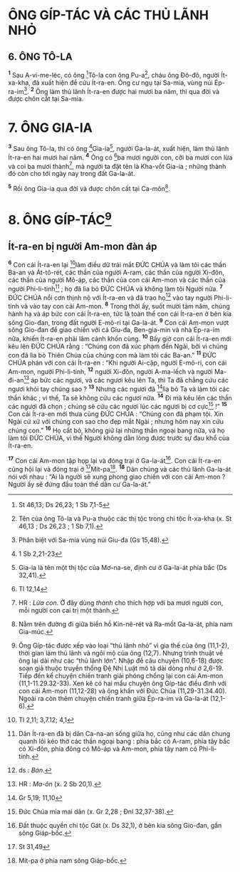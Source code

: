 # ÔNG GÍP-TÁC VÀ CÁC THỦ LÃNH NHỎ
## 6. ÔNG TÔ-LA
<sup><b>1</b></sup> Sau A-vi-me-léc, có ông [^1*]Tô-la con ông Pu-a[^1], cháu ông Đô-đô, người Ít-xa-kha, đã xuất hiện để cứu Ít-ra-en. Ông cư ngụ tại Sa-mia, vùng núi Ép-ra-im[^2]. <sup><b>2</b></sup> Ông làm thủ lãnh Ít-ra-en được hai mươi ba năm, thì qua đời và được chôn cất tại Sa-mia.

# 7. ÔNG GIA-IA
<sup><b>3</b></sup> Sau ông Tô-la, thì có ông [^2*]Gia-ia[^3], người Ga-la-át, xuất hiện, làm thủ lãnh Ít-ra-en hai mươi hai năm. <sup><b>4</b></sup> Ông có [^3*]ba mươi người con, cỡi ba mươi con lừa và coi ba mươi thành[^4], mà người ta đặt tên là Kha-vốt Gia-ia ; những thành đó còn cho tới ngày nay trong đất Ga-la-át.

<sup><b>5</b></sup> Rồi ông Gia-ia qua đời và được chôn cất tại Ca-môn[^5].

# 8. ÔNG GÍP-TÁC[^6]
## Ít-ra-en bị người Am-mon đàn áp
<sup><b>6</b></sup> Con cái Ít-ra-en lại [^4*]làm điều dữ trái mắt ĐỨC CHÚA và làm tôi các thần Ba-an và Át-tô-rét, các thần của người A-ram, các thần của người Xi-đôn, các thần của người Mô-áp, các thần của con cái Am-mon và các thần của người Phi-li-tinh[^7] ; họ đã lìa bỏ ĐỨC CHÚA và không làm tôi Người nữa. <sup><b>7</b></sup> ĐỨC CHÚA nổi cơn thịnh nộ với Ít-ra-en và đã trao họ[^8] vào tay người Phi-li-tinh và vào tay con cái Am-mon. <sup><b>8</b></sup> Trong thời ấy, suốt mười tám năm, chúng hành hạ và áp bức con cái Ít-ra-en, tức là toàn thể con cái Ít-ra-en ở bên kia sông Gio-đan, trong đất người E-mô-ri tại Ga-la-át. <sup><b>9</b></sup> Con cái Am-mon vượt sông Gio-đan để giao chiến với cả Giu-đa, Ben-gia-min và nhà Ép-ra-im nữa, khiến Ít-ra-en phải lâm cảnh khốn cùng. <sup><b>10</b></sup> Bấy giờ con cái Ít-ra-en mới kêu lên ĐỨC CHÚA rằng : “Chúng con đã xúc phạm đến Ngài, bởi vì chúng con đã lìa bỏ Thiên Chúa của chúng con mà làm tôi các Ba-an.” <sup><b>11</b></sup> ĐỨC CHÚA phán với con cái Ít-ra-en : “Khi người Ai-cập, người E-mô-ri, con cái Am-mon, người Phi-li-tinh, <sup><b>12</b></sup> người Xi-đôn, người A-ma-lếch và người Ma-đi-an[^9] áp bức các ngươi, và các ngươi kêu lên Ta, thì Ta đã chẳng cứu các ngươi khỏi tay chúng sao ? <sup><b>13</b></sup> Nhưng các ngươi đã [^5*]lìa bỏ Ta và làm tôi các thần khác ; vì thế, Ta sẽ không cứu các ngươi nữa. <sup><b>14</b></sup> Đi mà kêu lên các thần các ngươi đã chọn ; chúng sẽ cứu các ngươi lúc các ngươi bị cơ cực[^10] !” <sup><b>15</b></sup> Con cái Ít-ra-en mới thưa cùng ĐỨC CHÚA : “Chúng con đã phạm tội. Xin Ngài cứ xử với chúng con sao cho đẹp mắt Ngài ; nhưng hôm nay xin cứu chúng con.” <sup><b>16</b></sup> Họ cất bỏ, không giữ lại những thần ngoại bang nữa, và họ làm tôi ĐỨC CHÚA, vì thế Người không dằn lòng được trước sự đau khổ của Ít-ra-en.

<sup><b>17</b></sup> Con cái Am-mon tập họp lại và đóng trại ở Ga-la-át[^11]. Con cái Ít-ra-en cũng hội lại và đóng trại ở [^6*]Mít-pa[^12]. <sup><b>18</b></sup> Dân chúng và các thủ lãnh Ga-la-át nói với nhau : “Ai là người sẽ xung phong giao chiến với con cái Am-mon ? Người ấy sẽ đứng đầu toàn thể dân cư Ga-la-át.”

[^1]: Tên của ông Tô-la và Pu-a thuộc các thị tộc trong chi tộc Ít-xa-kha (x. St 46,13 ; Ds 26,23 ; 1 Sb 7,1).
[^2]: Phân biệt với Sa-mia vùng núi Giu-đa (Gs 15,48).
[^3]: Gia-ia là tên một thị tộc của Mơ-na-se, định cư ở Ga-la-át phía bắc (Ds 32,41).
[^4]: HR : <i>Lừa con</i>. Ở đây dùng <i>thành</i> cho thích hợp với ba mươi người con, mỗi người con cai trị một thành.
[^5]: Nằm trên đường đi giữa biển hồ Kin-nê-rét và Ra-mốt Ga-la-át, phía nam Gia-múc.
[^6]: Ông Gíp-tác được xếp vào loại “thủ lãnh nhỏ” vì gia thế của ông (11,1-2), thời gian làm thủ lãnh và ngôi mộ của ông (12,7). Nhưng trình thuật về ông lại dài như các “thủ lãnh lớn”. Nhập đề câu chuyện (10,6-18) được soạn giả thuộc truyền thống Đệ Nhị Luật mô tả dài dòng như ở 2,6-19. Tiếp đến kể chuyện chiến tranh giải phóng chống lại con cái Am-mon (11,1-11.29.32-33). Xen kẽ có hai mẩu chuyện ông Gíp-tác điều đình với con cái Am-mon (11,12-28) và ông khấn với Đức Chúa (11,29-31.34.40). Ngoài ra còn thêm chuyện chiến tranh giữa Ép-ra-im và Ga-la-át (12,1-6).
[^7]: Dân Ít-ra-en đã bị dân Ca-na-an sống giữa họ, cũng như các dân chung quanh lôi kéo thờ các thần ngoại bang : phía bắc có A-ram, phía tây bắc có Xi-đôn, phía đông có Mô-áp và Am-mon, phía tây nam có Phi-li-tinh.
[^8]: ds : <i>Bán</i>.
[^9]: HR : <i>Ma-ôn</i> (x. 2 Sb 20,1).
[^10]: Đức Chúa mỉa mai dân (x. Gr 2,28 ; Đnl 32,37-38).
[^11]: Đất thuộc quyền chi tộc Gát (x. Ds 32,1), ở bên kia sông Gio-đan, gần sông Giáp-bốc.
[^12]: Mít-pa ở phía nam sông Giáp-bốc.
[^1*]: St 46,13; Ds 26,23; 1 Sb 7,1-5
[^2*]: 1 Sb 2,21-23
[^3*]: Tl 12,14
[^4*]: Tl 2,11; 3,7.12; 4,1
[^5*]: Gr 5,19; 11,10
[^6*]: St 31,49
